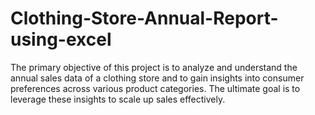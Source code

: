 # Clothing-Store-Annual-Report-using-excel
The primary objective of this project is to analyze and understand the annual sales data of a clothing store and to gain insights into consumer preferences across various product categories. The ultimate goal is to leverage these insights to scale up sales effectively.
